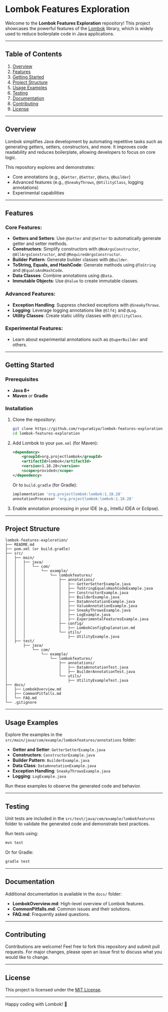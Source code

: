 # Lombok Features Exploration

Welcome to the **Lombok Features Exploration** repository! This project showcases the powerful features of the [Lombok](https://projectlombok.org/) library, which is widely used to reduce boilerplate code in Java applications.

---

## Table of Contents

1. [Overview](#overview)
2. [Features](#features)
3. [Getting Started](#getting-started)
4. [Project Structure](#project-structure)
5. [Usage Examples](#usage-examples)
6. [Testing](#testing)
7. [Documentation](#documentation)
8. [Contributing](#contributing)
9. [License](#license)

---

## Overview

Lombok simplifies Java development by automating repetitive tasks such as generating getters, setters, constructors, and more. It improves code readability and reduces boilerplate, allowing developers to focus on core logic.

This repository explores and demonstrates:

- Core annotations (e.g., `@Getter`, `@Setter`, `@Data`, `@Builder`)
- Advanced features (e.g., `@SneakyThrows`, `@UtilityClass`, logging annotations)
- Experimental capabilities

---

## Features

### Core Features:

- **Getters and Setters**: Use `@Getter` and `@Setter` to automatically generate getter and setter methods.
- **Constructors**: Simplify constructors with `@NoArgsConstructor`, `@AllArgsConstructor`, and `@RequiredArgsConstructor`.
- **Builder Pattern**: Generate builder classes with `@Builder`.
- **ToString, Equals, and HashCode**: Generate methods using `@ToString` and `@EqualsAndHashCode`.
- **Data Classes**: Combine annotations using `@Data`.
- **Immutable Objects**: Use `@Value` to create immutable classes.

### Advanced Features:

- **Exception Handling**: Suppress checked exceptions with `@SneakyThrows`.
- **Logging**: Leverage logging annotations like `@Slf4j` and `@Log`.
- **Utility Classes**: Create static utility classes with `@UtilityClass`.

### Experimental Features:

- Learn about experimental annotations such as `@SuperBuilder` and others.

---

## Getting Started

### Prerequisites

- **Java 8+**
- **Maven** or **Gradle**

### Installation

1. Clone the repository:

   ```bash
   git clone https://github.com/rvguradiya/lombok-features-exploration.git
   cd lombok-features-exploration
   ```

2. Add Lombok to your `pom.xml` (for Maven):

   ```xml
   <dependency>
       <groupId>org.projectlombok</groupId>
       <artifactId>lombok</artifactId>
       <version>1.18.28</version>
       <scope>provided</scope>
   </dependency>
   ```

   Or to `build.gradle` (for Gradle):

   ```groovy
   implementation 'org.projectlombok:lombok:1.18.28'
   annotationProcessor 'org.projectlombok:lombok:1.18.28'
   ```

3. Enable annotation processing in your IDE (e.g., IntelliJ IDEA or Eclipse).

---

## Project Structure

```plaintext
lombok-features-exploration/
├── README.md
├── pom.xml (or build.gradle)
├── src/
│   ├── main/
│   │   ├── java/
│   │   │   └── com/
│   │   │       └── example/
│   │   │           └── lombokfeatures/
│   │   │               ├── annotations/
│   │   │               │   ├── GetterSetterExample.java
│   │   │               │   ├── ToStringEqualsHashCodeExample.java
│   │   │               │   ├── ConstructorExample.java
│   │   │               │   ├── BuilderExample.java
│   │   │               │   ├── DataAnnotationExample.java
│   │   │               │   ├── ValueAnnotationExample.java
│   │   │               │   ├── SneakyThrowsExample.java
│   │   │               │   ├── LogExample.java
│   │   │               │   ├── ExperimentalFeaturesExample.java
│   │   │               ├── config/
│   │   │               │   ├── LombokConfigExplanation.md
│   │   │               └── utils/
│   │   │                   ├── UtilityExample.java
│   ├── test/
│       ├── java/
│           └── com/
│               └── example/
│                   └── lombokfeatures/
│                       ├── annotations/
│                       │   ├── DataAnnotationTest.java
│                       │   ├── BuilderAnnotationTest.java
│                       └── utils/
│                           ├── UtilityExampleTest.java
├── docs/
│   ├── LombokOverview.md
│   ├── CommonPitfalls.md
│   └── FAQ.md
└── .gitignore
```

---

## Usage Examples

Explore the examples in the `src/main/java/com/example/lombokfeatures/annotations` folder:

- **Getter and Setter**: `GetterSetterExample.java`
- **Constructors**: `ConstructorExample.java`
- **Builder Pattern**: `BuilderExample.java`
- **Data Class**: `DataAnnotationExample.java`
- **Exception Handling**: `SneakyThrowsExample.java`
- **Logging**: `LogExample.java`

Run these examples to observe the generated code and behavior.

---

## Testing

Unit tests are included in the `src/test/java/com/example/lombokfeatures` folder to validate the generated code and demonstrate best practices.

Run tests using:

```bash
mvn test
```

Or for Gradle:

```bash
gradle test
```

---

## Documentation

Additional documentation is available in the `docs/` folder:

- **LombokOverview\.md**: High-level overview of Lombok features.
- **CommonPitfalls.md**: Common issues and their solutions.
- **FAQ.md**: Frequently asked questions.

---

## Contributing

Contributions are welcome! Feel free to fork this repository and submit pull requests. For major changes, please open an issue first to discuss what you would like to change.

---

## License

This project is licensed under the [MIT License](LICENSE).

---

Happy coding with Lombok! 🚀

